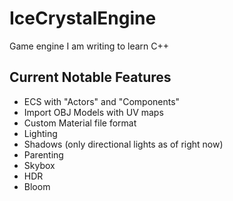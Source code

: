 # IceCrystalEngine

Game engine I am writing to learn C++


## Current Notable Features
- ECS with "Actors" and "Components"
- Import OBJ Models with UV maps
- Custom Material file format
- Lighting
- Shadows (only directional lights as of right now)
- Parenting
- Skybox
- HDR
- Bloom